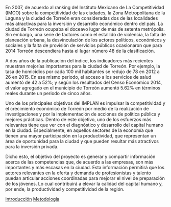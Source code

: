 
En 2007, de acuerdo al ranking del Instituto Mexicano de La Competitividad (IMCO)
sobre la competitividad de las ciudades, la Zona Metropolitana de la Laguna y la
ciudad de Torreón eran consideradas dos de las localidades más atractivas para la
inversión y desarrollo económico dentro del país. La ciudad de Torreón ocupaba
el doceavo lugar de más de setenta metrópolis. Sin embargo, una serie de factores
como el estallido de violencia, la falta de planeación urbana, la desvinculación
de los actores políticos, económicos y sociales y la falta de provisión de servicios
públicos ocasionaron que para 2014 Torreón descendiera hasta el lugar número 48
de la clasificación.

A dos años de la publicación del índice, los indicadores más recientes muestran
mejorías importantes para la ciudad de Torreón. Por ejemplo, la tasa de homicidios
por cada 100 mil habitantes se redujo de 78 en 2012 a 26 en 2015. En ese mismo
periodo, el acceso a los servicios de salud aumentó de 42 a 52%; y según los
resultados del Censo Económico 2014, el valor agregado en el municipio de Torreón
aumentó 5.62% en términos reales durante un periodo de cinco años.

Uno de los principales objetivos del IMPLAN es impulsar la competitividad y el
crecimiento económico de Torreón por medio de la realización de investigaciones
y por la implementación de acciones de política pública y mejores prácticas.
Dentro de este objetivo, uno de los esfuerzos más relevantes tiene que ver con el
diagnóstico y desarrollo del capital humano en la ciudad. Especialmente, en aquellos
sectores de la economía que tienen una mayor participación en la productividad,
que representan un área de oportunidad para la ciudad y que pueden resultar más
atractivos para la inversión privada.

Dicho esto, el objetivo del proyecto es generar y compartir información acerca
de las competencias que, de acuerdo a las empresas, son más importantes y más
escasas en la ciudad. Esta información permitirá que los actores relevantes en la
oferta y demanda de profesionistas y talento puedan articular acciones coordinadas
para mejorar el nivel de preparación de los jóvenes. Lo cual contribuirá a elevar
la calidad del capital humano y, por ende, la productividad y competitividad de la
región.

<a class="btn btn-default" href="cidac-profesionistas-torreon-01-introduccion.html" role="button"><i class="fa fa-chevron-circle-left" aria-hidden="true"></i> Introducción</a>
<a class="btn btn-default pull-right" href="cidac-profesionistas-torreon-03-metodologia.html" role="button">Metodología <i class="fa fa-chevron-circle-right" aria-hidden="true"></i></a>
